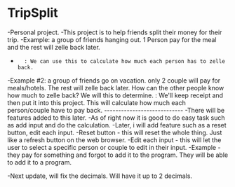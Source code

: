 # TripSplit
-Personal project.
-This project is to help friends split their money for their trip.
-Example: a group of friends hanging out. 1 Person pay for the meal and the rest will zelle back later.
-       : We can use this to calculate how much each person has to zelle back.
-Example #2: a group of friends go on vacation. only 2 couple will pay for meals/hotels. The rest will zelle back later. How can the other people know how much to zelle back? We will this to determine.
        : We'll keep receipt and then put it into this project. This will calculate how much each person/couple have to pay back.
                                ----------------------------
-There will be features added to this later.
-As of right now it is good to do easy task such as add input and do the calculation.
-Later, i will add feature such as a reset button, edit each input.
-Reset button - this will reset the whole thing. Just like a refresh button on the web browser.
-Edit each input - this will let the user to select a specific person or couple to edit in their input.
                -Example - they pay for something and forgot to add it to the program. They will be able to add it to a program.

-Next update, will fix the decimals. Will have it up to 2 decimals.

